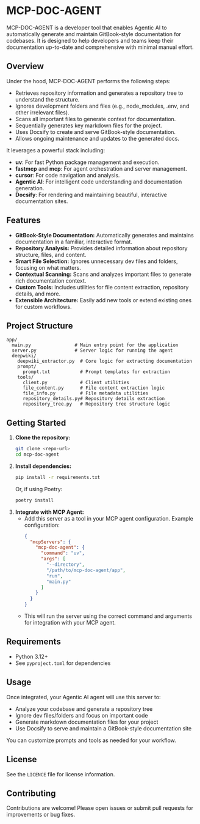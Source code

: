 
# MCP-DOC-AGENT

MCP-DOC-AGENT is a developer tool that enables Agentic AI to automatically generate and maintain GitBook-style documentation for codebases. It is designed to help developers and teams keep their documentation up-to-date and comprehensive with minimal manual effort.

## Overview
Under the hood, MCP-DOC-AGENT performs the following steps:
- Retrieves repository information and generates a repository tree to understand the structure.
- Ignores development folders and files (e.g., node_modules, .env, and other irrelevant files).
- Scans all important files to generate context for documentation.
- Sequentially generates key markdown files for the project.
- Uses Docsify to create and serve GitBook-style documentation.
- Allows ongoing maintenance and updates to the generated docs.

It leverages a powerful stack including:
- **uv**: For fast Python package management and execution.
- **fastmcp** and **mcp**: For agent orchestration and server management.
- **cursor**: For code navigation and analysis.
- **Agentic AI**: For intelligent code understanding and documentation generation.
- **Docsify**: For rendering and maintaining beautiful, interactive documentation sites.

## Features
- **GitBook-Style Documentation:** Automatically generates and maintains documentation in a familiar, interactive format.
- **Repository Analysis:** Provides detailed information about repository structure, files, and content.
- **Smart File Selection:** Ignores unnecessary dev files and folders, focusing on what matters.
- **Contextual Scanning:** Scans and analyzes important files to generate rich documentation context.
- **Custom Tools:** Includes utilities for file content extraction, repository details, and more.
- **Extensible Architecture:** Easily add new tools or extend existing ones for custom workflows.

## Project Structure
```
app/
  main.py                # Main entry point for the application
  server.py              # Server logic for running the agent
  deepwiki/
    deepwiki_extractor.py  # Core logic for extracting documentation
    prompt/
      prompt.txt           # Prompt templates for extraction
    tools/
      client.py            # Client utilities
      file_content.py      # File content extraction logic
      file_info.py         # File metadata utilities
      repository_details.py# Repository details extraction
      repository_tree.py   # Repository tree structure logic
```

## Getting Started
1. **Clone the repository:**
   ```sh
   git clone <repo-url>
   cd mcp-doc-agent
   ```
2. **Install dependencies:**
   ```sh
   pip install -r requirements.txt
   ```
   Or, if using Poetry:
   ```sh
   poetry install
   ```
3. **Integrate with MCP Agent:**
   - Add this server as a tool in your MCP agent configuration. Example configuration:
     ```json
     {
       "mcpServers": {
         "mcp-doc-agent": {
           "command": "uv",
           "args": [
             "--directory",
             "/path/to/mcp-doc-agent/app",
             "run",
             "main.py"
           ]
         }
       }
     }
     ```
   - This will run the server using the correct command and arguments for integration with your MCP agent.

## Requirements
- Python 3.12+
- See `pyproject.toml` for dependencies

## Usage
Once integrated, your Agentic AI agent will use this server to:
- Analyze your codebase and generate a repository tree
- Ignore dev files/folders and focus on important code
- Generate markdown documentation files for your project
- Use Docsify to serve and maintain a GitBook-style documentation site

You can customize prompts and tools as needed for your workflow.

## License
See the `LICENCE` file for license information.

## Contributing
Contributions are welcome! Please open issues or submit pull requests for improvements or bug fixes.
